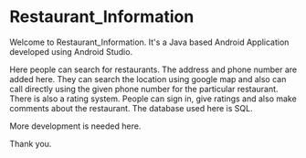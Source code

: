 # Restaurant_Information

Welcome to Restaurant_Information. It's a Java based Android Application developed using Android Studio.

Here people can search for restaurants. The address and phone number are added here. They can search the location using google map and also can call directly using the given phone number for the particular restaurant. There is also a rating system. People can sign in, give ratings and also make comments about the restaurant. The database used here is SQL.

More development is needed here.

Thank you.
